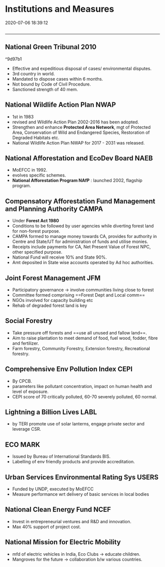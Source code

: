 # Institutions and Measures

2020-07-06 18:39:12

```toc
```

---

## National Green Tribunal 2010

^9d97b1
- Effective and expeditious disposal of cases/ environmental disputes.
- 3rd country in world.
- Mandated to dispose cases within 6 months.
- Not bound by Code of Civil Procedure.
- Sanctioned strength of 40 mem.

## National Wildlife Action Plan NWAP

- 1st in 1983 
- revised and Wildlife Action Plan 2002-2016 has been adopted.
- Strengthen and enhance **Protected Area Network**, mgt of Protected Area, Conservation of Wild and Endangered Species, Restoration of Degraded Habitats etc. 
- National Wildlife Action Plan NWAP for 2017 - 2031 was released.

## National Afforestation and EcoDev Board NAEB

- MoEFCC in 1992.
- evolves specific schemes.
- **National Afforestation Program NAfP** : launched 2002, flagship program.

## Compensatory Afforestation Fund Management and Planning Authority CAMPA

- Under **Forest Act 1980**
- Conditions to be followed by user agencies while diverting forest land for non-forest purpose.
- CAMPA formed to manage money towards CA, provides for authority in Centre and State/UT for administration of funds and utilise monies.
- Receipts include payments for CA, Net Present Value of Forest NPC, other specified purpose.
- National Fund will receive 10% and State 90%.
- Amt deposited in State wise accounts operated by Ad hoc authorities.

## Joint Forest Management JFM

- Participatory governance -> involve communities living close to forest
- Committee formed comprising ==Forest Dept and Local comm==
- NGOs involved for capacity building etc
- Rehab of degraded forest land is key

## **Social Forestry**

- Take pressure off forests and ==use all unused and fallow land==.
- Aim to raise plantation to meet demand of food, fuel wood, fodder, fibre and fertilizer.
- Farm forestry, Community Forestry, Extension forestry, Recreational forestry.

## Comprehensive Env Pollution Index CEPI

- By CPCB.
- parameters like pollutant concentration, impact on human health and level of exposure.
- CEPI score of 70 critically polluted, 60-70 severely polluted, 60 normal.

## Lightning a Billion Lives LABL

- by TERI promote use of solar lanterns, engage private sector and leverage CSR.

## ECO MARK

- Issued by Bureau of International Standards BIS.
- Labelling of env friendly products and provide accreditation.

## Urban Services Environmental Rating Sys USERS

- Funded by UNDP, executed by MoEFCC
- Measure performance wrt delivery of basic services in local bodies

## National Clean Energy Fund NCEF

- Invest in entrepreneurial ventures and R&D and innovation.
- Max 40% support of project cost.

## National Mission for Electric Mobility

- mfd of electric vehicles in India, Eco Clubs -> educate children.
- Mangroves for the future -> collaboration b/w various countries.
